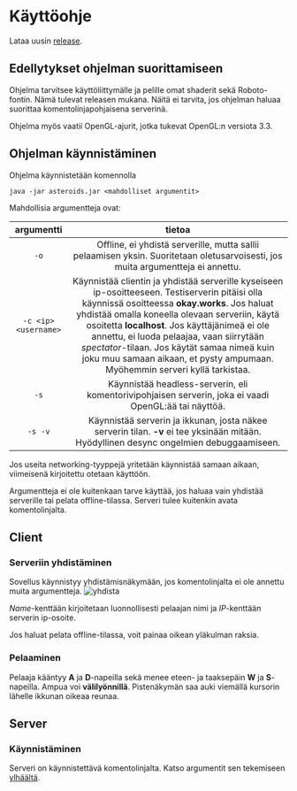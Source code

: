 # Käyttöohje
Lataa uusin [release](https://github.com/LazyKernel/ot-harjoitustyo/releases/latest).

## Edellytykset ohjelman suorittamiseen
Ohjelma tarvitsee käyttöliittymälle ja pelille omat shaderit sekä Roboto-fontin. Nämä tulevat releasen mukana. Näitä ei tarvita, jos ohjelman haluaa suorittaa komentolinjapohjaisena serverinä. 

Ohjelma myös vaatii OpenGL-ajurit, jotka tukevat OpenGL:n versiota 3.3.

## Ohjelman käynnistäminen
Ohjelma käynnistetään komennolla
```
java -jar asteroids.jar <mahdolliset argumentit>
```

Mahdollisia argumentteja ovat:

| argumentti | tietoa |
| :----: | :----: |
| `-o` | Offline, ei yhdistä serverille, mutta sallii pelaamisen yksin. Suoritetaan oletusarvoisesti, jos muita argumentteja ei annettu. |
| `-c <ip> <username>` | Käynnistää clientin ja yhdistää serverille kyseiseen ip-osoitteeseen. Testiserverin pitäisi olla käynnissä osoitteessa __okay.works__. Jos haluat yhdistää omalla koneella olevaan serveriin, käytä osoitetta __localhost__. Jos käyttäjänimeä ei ole annettu, ei luoda pelaajaa, vaan siirrytään _spectator_-tilaan. Jos käytät samaa nimeä kuin joku muu samaan aikaan, et pysty ampumaan. Myöhemmin serveri kyllä tarkistaa. |
| `-s` | Käynnistää headless-serverin, eli komentorivipohjaisen serverin, joka ei vaadi OpenGL:ää tai näyttöä. |
| `-s -v` | Käynnistää serverin ja ikkunan, josta näkee serverin tilan. __-v__ ei tee yksinään mitään. Hyödyllinen desync ongelmien debuggaamiseen. |

Jos useita networking-tyyppejä yritetään käynnistää samaan aikaan, viimeisenä kirjoitettu otetaan käyttöön.

Argumentteja ei ole kuitenkaan tarve käyttää, jos haluaa vain yhdistää serverille tai pelata offline-tilassa. Serveri tulee kuitenkin avata komentolinjalta.

## Client
### Serveriin yhdistäminen
Sovellus käynnistyy yhdistämisnäkymään, jos komentolinjalta ei ole annettu muita argumentteja.
![yhdista](https://i.imgur.com/qwRdJy7.png)

_Name_-kenttään kirjoitetaan luonnollisesti pelaajan nimi ja _IP_-kenttään serverin ip-osoite.

Jos haluat pelata offline-tilassa, voit painaa oikean yläkulman raksia.

### Pelaaminen
Pelaaja kääntyy __A__ ja __D__-napeilla sekä menee eteen- ja taaksepäin __W__ ja __S__-napeilla. Ampua voi __välilyönnillä__. Pistenäkymän saa auki viemällä kursorin lähelle ikkunan oikeaa reunaa.


## Server
### Käynnistäminen
Serveri on käynnistettävä komentolinjalta. Katso argumentit sen tekemiseen [ylhäältä](https://github.com/LazyKernel/ot-harjoitustyo/tree/master/dokumentointi/kayttoohje.md#ohjelman-käynnistäminen).